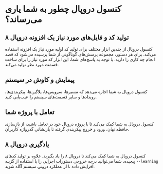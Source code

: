# کنسول دروپال چطور به شما یاری می‌رساند؟

## تولید کد و فایل‌های مورد نیاز یک افزونه دروپال ۸
کنسول دروپال از چندین ابزار مختلف برای تولید کد اولیه مورد نیاز یک افزونه استفاده می‌کند. برای هر دستور، مجموعه پرسش‌های گوناگونی از شما پرسیده می‌شود که قصد انجام چه کاری را دارید. با توجه به پاسخ‌های شما، این ابزار کد مورد نیاز را برای ساخت قسمت مورد نظر تولید می‌کند.

## پیمایش و کاوش در سیستم
کنسول دروپال به شما اجازه می‌دهد که مسیرها، سرویس‌ها، پلاگین‌ها، پیکربندی‌ها، رویدادها و سایر قسمت‌های سیستم را عیب‌یابی کنید.

## تعامل با پروژه شما
کنسول دروپال به شما کمک می‌کند تا با پروژه دروپال خود در تعامل باشید، از بازسازی حافظه نهان، ورود و خروج پیکربندی گرفته تا بازنشانی گذرواژه کاربران.

## یادگیری دروپال ۸
کنسول دروپال به شما کمک می‌کند تا دروپال ۸ را یاد بگیرید. علاوه بر تولید کدهای پیچیده، شما می‌توانید درجه خروجی دستورات اجرایی را با استفاده از گزینه `--learning` افزایش داده تا از عملکرد درونی سیستم آگاه شوید.
